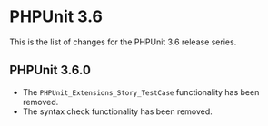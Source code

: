 PHPUnit 3.6
===========

This is the list of changes for the PHPUnit 3.6 release series.

PHPUnit 3.6.0
-------------

* The `PHPUnit_Extensions_Story_TestCase` functionality has been removed.
* The syntax check functionality has been removed.
